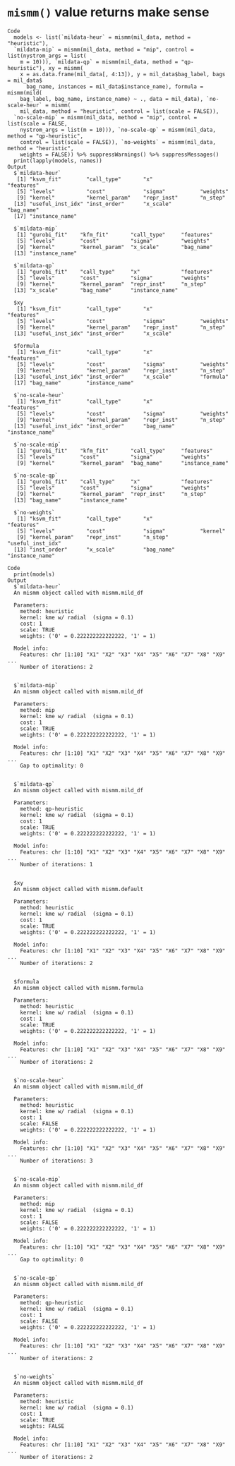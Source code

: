 # `mismm()` value returns make sense

    Code
      models <- list(`mildata-heur` = mismm(mil_data, method = "heuristic"),
      `mildata-mip` = mismm(mil_data, method = "mip", control = list(nystrom_args = list(
        m = 10))), `mildata-qp` = mismm(mil_data, method = "qp-heuristic"), xy = mismm(
        x = as.data.frame(mil_data[, 4:13]), y = mil_data$bag_label, bags = mil_data$
          bag_name, instances = mil_data$instance_name), formula = mismm(mild(
        bag_label, bag_name, instance_name) ~ ., data = mil_data), `no-scale-heur` = mismm(
        mil_data, method = "heuristic", control = list(scale = FALSE)),
      `no-scale-mip` = mismm(mil_data, method = "mip", control = list(scale = FALSE,
        nystrom_args = list(m = 10))), `no-scale-qp` = mismm(mil_data, method = "qp-heuristic",
        control = list(scale = FALSE)), `no-weights` = mismm(mil_data, method = "heuristic",
        weights = FALSE)) %>% suppressWarnings() %>% suppressMessages()
      print(lapply(models, names))
    Output
      $`mildata-heur`
       [1] "ksvm_fit"        "call_type"       "x"               "features"       
       [5] "levels"          "cost"            "sigma"           "weights"        
       [9] "kernel"          "kernel_param"    "repr_inst"       "n_step"         
      [13] "useful_inst_idx" "inst_order"      "x_scale"         "bag_name"       
      [17] "instance_name"  
      
      $`mildata-mip`
       [1] "gurobi_fit"    "kfm_fit"       "call_type"     "features"     
       [5] "levels"        "cost"          "sigma"         "weights"      
       [9] "kernel"        "kernel_param"  "x_scale"       "bag_name"     
      [13] "instance_name"
      
      $`mildata-qp`
       [1] "gurobi_fit"    "call_type"     "x"             "features"     
       [5] "levels"        "cost"          "sigma"         "weights"      
       [9] "kernel"        "kernel_param"  "repr_inst"     "n_step"       
      [13] "x_scale"       "bag_name"      "instance_name"
      
      $xy
       [1] "ksvm_fit"        "call_type"       "x"               "features"       
       [5] "levels"          "cost"            "sigma"           "weights"        
       [9] "kernel"          "kernel_param"    "repr_inst"       "n_step"         
      [13] "useful_inst_idx" "inst_order"      "x_scale"        
      
      $formula
       [1] "ksvm_fit"        "call_type"       "x"               "features"       
       [5] "levels"          "cost"            "sigma"           "weights"        
       [9] "kernel"          "kernel_param"    "repr_inst"       "n_step"         
      [13] "useful_inst_idx" "inst_order"      "x_scale"         "formula"        
      [17] "bag_name"        "instance_name"  
      
      $`no-scale-heur`
       [1] "ksvm_fit"        "call_type"       "x"               "features"       
       [5] "levels"          "cost"            "sigma"           "weights"        
       [9] "kernel"          "kernel_param"    "repr_inst"       "n_step"         
      [13] "useful_inst_idx" "inst_order"      "bag_name"        "instance_name"  
      
      $`no-scale-mip`
       [1] "gurobi_fit"    "kfm_fit"       "call_type"     "features"     
       [5] "levels"        "cost"          "sigma"         "weights"      
       [9] "kernel"        "kernel_param"  "bag_name"      "instance_name"
      
      $`no-scale-qp`
       [1] "gurobi_fit"    "call_type"     "x"             "features"     
       [5] "levels"        "cost"          "sigma"         "weights"      
       [9] "kernel"        "kernel_param"  "repr_inst"     "n_step"       
      [13] "bag_name"      "instance_name"
      
      $`no-weights`
       [1] "ksvm_fit"        "call_type"       "x"               "features"       
       [5] "levels"          "cost"            "sigma"           "kernel"         
       [9] "kernel_param"    "repr_inst"       "n_step"          "useful_inst_idx"
      [13] "inst_order"      "x_scale"         "bag_name"        "instance_name"  
      
    Code
      print(models)
    Output
      $`mildata-heur`
      An mismm object called with mismm.mild_df 
       
      Parameters: 
        method: heuristic 
        kernel: kme w/ radial  (sigma = 0.1) 
        cost: 1 
        scale: TRUE 
        weights: ('0' = 0.222222222222222, '1' = 1) 
       
      Model info: 
        Features: chr [1:10] "X1" "X2" "X3" "X4" "X5" "X6" "X7" "X8" "X9" ...
        Number of iterations: 2 
      
      
      $`mildata-mip`
      An mismm object called with mismm.mild_df 
       
      Parameters: 
        method: mip 
        kernel: kme w/ radial  (sigma = 0.1) 
        cost: 1 
        scale: TRUE 
        weights: ('0' = 0.222222222222222, '1' = 1) 
       
      Model info: 
        Features: chr [1:10] "X1" "X2" "X3" "X4" "X5" "X6" "X7" "X8" "X9" ...
        Gap to optimality: 0 
      
      
      $`mildata-qp`
      An mismm object called with mismm.mild_df 
       
      Parameters: 
        method: qp-heuristic 
        kernel: kme w/ radial  (sigma = 0.1) 
        cost: 1 
        scale: TRUE 
        weights: ('0' = 0.222222222222222, '1' = 1) 
       
      Model info: 
        Features: chr [1:10] "X1" "X2" "X3" "X4" "X5" "X6" "X7" "X8" "X9" ...
        Number of iterations: 1 
      
      
      $xy
      An mismm object called with mismm.default 
       
      Parameters: 
        method: heuristic 
        kernel: kme w/ radial  (sigma = 0.1) 
        cost: 1 
        scale: TRUE 
        weights: ('0' = 0.222222222222222, '1' = 1) 
       
      Model info: 
        Features: chr [1:10] "X1" "X2" "X3" "X4" "X5" "X6" "X7" "X8" "X9" ...
        Number of iterations: 2 
      
      
      $formula
      An mismm object called with mismm.formula 
       
      Parameters: 
        method: heuristic 
        kernel: kme w/ radial  (sigma = 0.1) 
        cost: 1 
        scale: TRUE 
        weights: ('0' = 0.222222222222222, '1' = 1) 
       
      Model info: 
        Features: chr [1:10] "X1" "X2" "X3" "X4" "X5" "X6" "X7" "X8" "X9" ...
        Number of iterations: 2 
      
      
      $`no-scale-heur`
      An mismm object called with mismm.mild_df 
       
      Parameters: 
        method: heuristic 
        kernel: kme w/ radial  (sigma = 0.1) 
        cost: 1 
        scale: FALSE 
        weights: ('0' = 0.222222222222222, '1' = 1) 
       
      Model info: 
        Features: chr [1:10] "X1" "X2" "X3" "X4" "X5" "X6" "X7" "X8" "X9" ...
        Number of iterations: 3 
      
      
      $`no-scale-mip`
      An mismm object called with mismm.mild_df 
       
      Parameters: 
        method: mip 
        kernel: kme w/ radial  (sigma = 0.1) 
        cost: 1 
        scale: FALSE 
        weights: ('0' = 0.222222222222222, '1' = 1) 
       
      Model info: 
        Features: chr [1:10] "X1" "X2" "X3" "X4" "X5" "X6" "X7" "X8" "X9" ...
        Gap to optimality: 0 
      
      
      $`no-scale-qp`
      An mismm object called with mismm.mild_df 
       
      Parameters: 
        method: qp-heuristic 
        kernel: kme w/ radial  (sigma = 0.1) 
        cost: 1 
        scale: FALSE 
        weights: ('0' = 0.222222222222222, '1' = 1) 
       
      Model info: 
        Features: chr [1:10] "X1" "X2" "X3" "X4" "X5" "X6" "X7" "X8" "X9" ...
        Number of iterations: 2 
      
      
      $`no-weights`
      An mismm object called with mismm.mild_df 
       
      Parameters: 
        method: heuristic 
        kernel: kme w/ radial  (sigma = 0.1) 
        cost: 1 
        scale: TRUE 
        weights: FALSE 
       
      Model info: 
        Features: chr [1:10] "X1" "X2" "X3" "X4" "X5" "X6" "X7" "X8" "X9" ...
        Number of iterations: 2 
      
      

